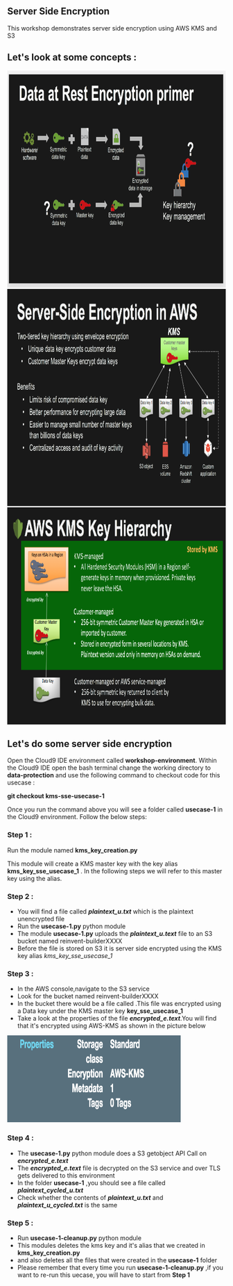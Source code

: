 ## Server Side Encryption 

This workshop demonstrates server side encryption using AWS KMS and S3

## Let's look at some concepts :

<a><img src="images/data-at-rest-encryption-primer.png" width="700" height="500"></a><br>
<a><img src="images/server-side-encryption-in-aws.png" width="700" height="500"></a><br>
<a><img src="images/aws-kms-key-hierarchy.png" width="700" height="500"></a><br>

## Let's do some server side encryption

Open the Cloud9 IDE environment called **workshop-environment**. Within the Cloud9 IDE open the bash terminal change the working directory to **data-protection** and use the following command to checkout code for this usecase :

**git checkout kms-sse-usecase-1**

Once you run the command above you will see a folder called **usecase-1** in the Cloud9 environment. Follow the below steps:

### Step 1 :

Run the module named **kms_key_creation.py**

This module will create a KMS master key with the key alias **kms_key_sse_usecase_1** . In the following steps we will refer to this
master key using the alias.

### Step 2 :

* You will find a file called ***plaintext_u.txt*** which is the plaintext unencrypted file
* Run the **usecase-1.py** python module
* The module **usecase-1.py** uploads the ***plaintext_u.text*** file to an S3 bucket named reinvent-builderXXXX 
* Before the file is stored on S3 it is server side encrypted using the KMS key alias *kms_key_sse_usecase_1*

### Step 3 :

* In the AWS console,navigate to the S3 service
* Look for the bucket named reinvent-builderXXXX
* In the bucket there would be a file called    .This file was encrypted using a Data key under the KMS master key **key_sse_usecase_1**
* Take a look at the properties of the file ***encrypted_e.text***.You will find that it's encrypted using AWS-KMS as shown in the picture below

<a><img src="images/in-aws-console-sse.png" width="400" height="200"></a><br>

### Step 4 :

* The **usecase-1.py** python module does a S3 getobject API Call on ***encrypted_e.text***
* The ***encrypted_e.text*** file is decrypted on the S3 service and over TLS gets delivered to this environment
* In the folder **usecase-1** ,you should see a file called ***plaintext_cycled_u.txt*** 
* Check whether the contents of ***plaintext_u.txt*** and ***plaintext_u_cycled.txt*** is the same 

### Step 5 :

* Run **usecase-1-cleanup.py** python module 
* This modules deletes the kms key and it's alias that we created in **kms_key_creation.py**
* and also deletes all the files that were created in the **usecase-1** folder
* Please remember that every time you run **usecase-1-cleanup.py** ,if you want to re-run this uecase,
  you will have to start from **Step 1**